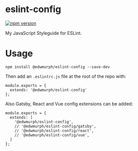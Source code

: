 # eslint-config
[![npm version](https://badge.fury.io/js/%40edwmurph%2Feslint-config.svg)](https://badge.fury.io/js/%40edwmurph%2Feslint-config)

My JavaScript Styleguide for ESLint.

# Usage

`npm install @edwmurph/eslint-config --save-dev`

Then add an `.eslintrc.js` file at the root of the repo with:

```
module.exports = {
  extends: '@edwmurph/eslint-config'
};
```

Also Gatsby, React and Vue config extensions can be added:

```
module.exports = {
  extends: [
    '@edwmurph/eslint-config',
    // '@edwmurph/eslint-config/gatsby',
    // '@edwmurph/eslint-config/react',
    // '@edwmurph/eslint-config/vue',
  ]
};
```
